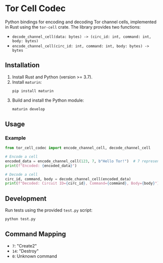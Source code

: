 # Tor Cell Codec

Python bindings for encoding and decoding Tor channel cells, implemented in Rust using the `tor-cell` crate. The library provides two functions:

- `decode_channel_cell(data: bytes) -> (circ_id: int, command: int, body: bytes)`
- `encode_channel_cell(circ_id: int, command: int, body: bytes) -> bytes`

## Installation

1. Install Rust and Python (version >= 3.7).
2. Install `maturin`:
   ```bash
   pip install maturin
   ```
3. Build and install the Python module:
   ```bash
   maturin develop
   ```

## Usage

### Example

```python
from tor_cell_codec import encode_channel_cell, decode_channel_cell

# Encode a cell
encoded_data = encode_channel_cell(123, 7, b"Hello Tor!")  # 7 represents the "Create2" command
print(f"Encoded: {encoded_data}")

# Decode a cell
circ_id, command, body = decode_channel_cell(encoded_data)
print(f"Decoded: Circuit ID={circ_id}, Command={command}, Body={body}")
```

## Development

Run tests using the provided `test.py` script:
```bash
python test.py
```

## Command Mapping

- `7`: "Create2"
- `14`: "Destroy"
- `0`: Unknown command
